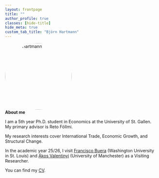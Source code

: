 ```yaml
---
layout: frontpage
title: ""
author_profile: true
classes: [hide-title]
hide_meta: true
custom_tab_title: "Björn Hartmann"
---
```


<style>
/* ===== Page Grid Shell ===== */
#main.frontpage-wide{
  max-width: 1800px;           /* overall page width */
  margin: 0 auto;
  padding: 0 2rem;
  display: grid;
  grid-template-columns: 240px minmax(0, 1fr);
  column-gap: 2rem;
  align-items: start;
}

/* Sidebar placement */
#main.frontpage-wide .sidebar{
  grid-column: 1;
  grid-row: 1;
  width: 240px;
  position: sticky;
  top: 2rem;
}
#main.frontpage-wide article.page{
  grid-column: 2;
  grid-row: 1;
  min-width: 0;
}

/* Remove theme clamps inside content area */
#main.frontpage-wide .page__inner-wrap,
#main.frontpage-wide .page__content{
  max-width: none !important;
  width: 100% !important;
  min-width: 0 !important;
  float: none !important;
  clear: none !important;
  display: block !important;
}

/* ===== Content Width Control ===== */
/* Center all direct children of content */
.frontpage-wide__content > *{
  max-width: 1400px;     /* wide enough for one-liner */
  width: 100%;
  margin-inline: auto;   /* center horizontally */
}

/* ===== About Block ===== */
.frontpage-wide__content > .about-wrapper{
  box-sizing: border-box;
  display: grid;
  grid-template-columns: 220px 1fr;  /* photo fixed, text flexible */
  column-gap: 1.5rem;
  align-items: start;
  margin: 2rem auto 0;               /* center block */
  max-width: 1400px;
  border: 0 !important;
  background: transparent !important;
  box-shadow: none !important;
  padding: 0;
}

/* About internals */
.about-wrapper img.home-portrait{
  width: 220px;
  height: 220px;
  object-fit: cover;
  border-radius: 50%;
}
.about-text{
  min-width: 0;
  max-width: none !important;  /* text stretches fully */
}

/* ===== Mobile ===== */
@media (max-width: 700px){
  #main.frontpage-wide{ grid-template-columns: 1fr; }
  .about-wrapper{ grid-template-columns: 1fr; }
  .about-wrapper img.home-portrait{ margin-bottom: 1rem; }
}

/* Right-shift the page on desktop without changing width */
@media (min-width: 900px){
  :root{ --page-offset: 150px; } /* tweak this value */
  #main.frontpage-wide{
    transform: translateX(var(--page-offset));
  }
}

  
</style>




<div class="about-wrapper">
  <img src="{{ '/assets/images/me.jpg' | relative_url }}" alt="Björn Hartmann" class="home-portrait" width="220" height="220" loading="eager" decoding="async">
  <div class="about-text">
    <strong>About me</strong>
    <p>I am a 5th year Ph.D. student in Economics at the University of St. Gallen.
    My primary advisor is Reto Föllmi.</p>
    <p>My research interests cover International Trade, Economic Growth, and Structural Change.</p>
    <p>In the academic year 25/26, I visit
    <a href="https://sites.google.com/site/fjbuera/" target="_blank" rel="noopener">Francisco Buera</a> (Washington University in St. Louis) and
    <a href="https://sites.google.com/site/valentinyiakos/" target="_blank" rel="noopener">Ákos Valentinyi</a> (University of Manchester) as a Visiting Researcher.</p>
    <p>You can find my <a href="/files/Academic_CV.pdf" target="_blank" rel="noopener">CV</a>.</p>
  </div>
</div>
